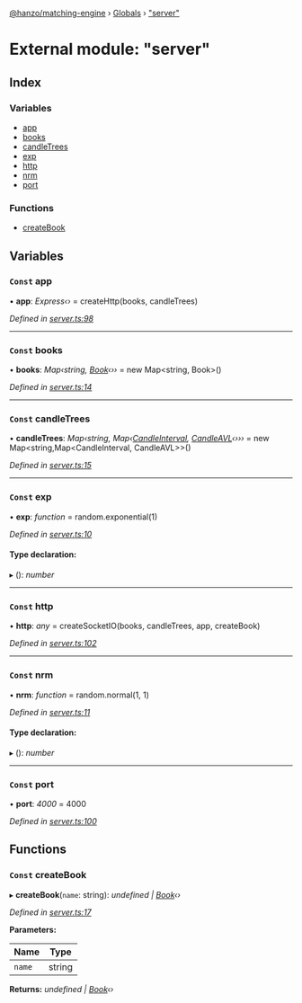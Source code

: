 [@hanzo/matching-engine](../README.md) › [Globals](../globals.md) › ["server"](_server_.md)

# External module: "server"

## Index

### Variables

* [app](_server_.md#const-app)
* [books](_server_.md#const-books)
* [candleTrees](_server_.md#const-candletrees)
* [exp](_server_.md#const-exp)
* [http](_server_.md#const-http)
* [nrm](_server_.md#const-nrm)
* [port](_server_.md#const-port)

### Functions

* [createBook](_server_.md#const-createbook)

## Variables

### `Const` app

• **app**: *Express‹›* =  createHttp(books, candleTrees)

*Defined in [server.ts:98](https://github.com/hanzoai/matching-engine/blob/e02ef88/src/server.ts#L98)*

___

### `Const` books

• **books**: *Map‹string, [Book](../classes/_book_.book.md)‹››* =  new Map<string, Book>()

*Defined in [server.ts:14](https://github.com/hanzoai/matching-engine/blob/e02ef88/src/server.ts#L14)*

___

### `Const` candleTrees

• **candleTrees**: *Map‹string, Map‹[CandleInterval](../enums/_candle_.candleinterval.md), [CandleAVL](../classes/_candle_.candleavl.md)‹›››* =  new Map<string,Map<CandleInterval, CandleAVL>>()

*Defined in [server.ts:15](https://github.com/hanzoai/matching-engine/blob/e02ef88/src/server.ts#L15)*

___

### `Const` exp

• **exp**: *function* =  random.exponential(1)

*Defined in [server.ts:10](https://github.com/hanzoai/matching-engine/blob/e02ef88/src/server.ts#L10)*

#### Type declaration:

▸ (): *number*

___

### `Const` http

• **http**: *any* =  createSocketIO(books, candleTrees, app, createBook)

*Defined in [server.ts:102](https://github.com/hanzoai/matching-engine/blob/e02ef88/src/server.ts#L102)*

___

### `Const` nrm

• **nrm**: *function* =  random.normal(1, 1)

*Defined in [server.ts:11](https://github.com/hanzoai/matching-engine/blob/e02ef88/src/server.ts#L11)*

#### Type declaration:

▸ (): *number*

___

### `Const` port

• **port**: *4000* = 4000

*Defined in [server.ts:100](https://github.com/hanzoai/matching-engine/blob/e02ef88/src/server.ts#L100)*

## Functions

### `Const` createBook

▸ **createBook**(`name`: string): *undefined | [Book](../classes/_book_.book.md)‹›*

*Defined in [server.ts:17](https://github.com/hanzoai/matching-engine/blob/e02ef88/src/server.ts#L17)*

**Parameters:**

Name | Type |
------ | ------ |
`name` | string |

**Returns:** *undefined | [Book](../classes/_book_.book.md)‹›*

